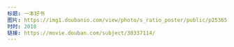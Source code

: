 ```yaml
---
标题: 一本好书
图片: https://img1.doubanio.com/view/photo/s_ratio_poster/public/p2536542410.jpg
时时: 2018
链接: https://movie.douban.com/subject/30337114/
---
```

